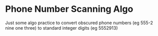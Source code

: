 # Phone Number Scanning Algo 
Just some algo practice to convert obscured phone numbers (eg 555-2 nine one three) to standard integer digits (eg 5552913)
